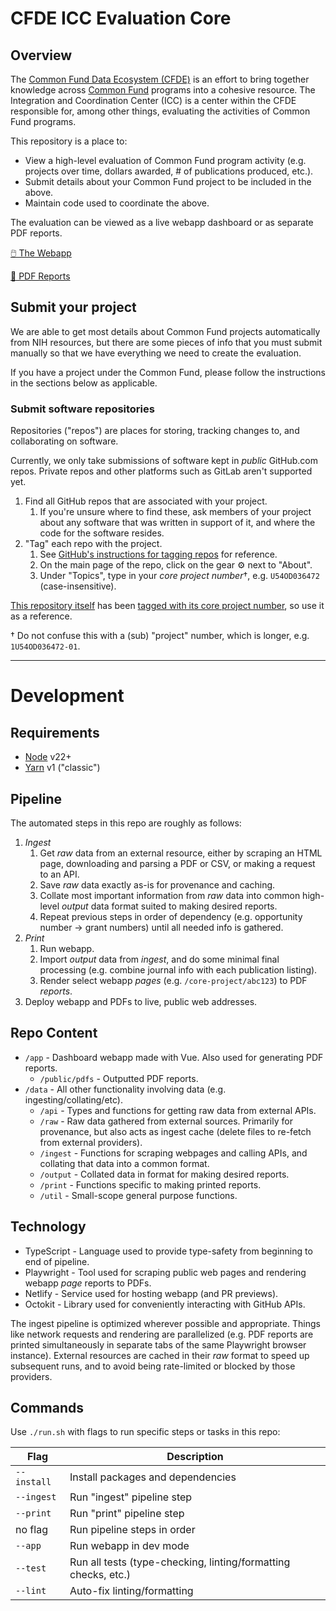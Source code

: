 # CFDE ICC Evaluation Core

## Overview

The [Common Fund Data Ecosystem (CFDE)](https://commonfund.nih.gov/dataecosystem) is an effort to bring together knowledge across [Common Fund](https://commonfund.nih.gov/) programs into a cohesive resource.
The Integration and Coordination Center (ICC) is a center within the CFDE responsible for, among other things, evaluating the activities of Common Fund programs.

This repository is a place to:

- View a high-level evaluation of Common Fund program activity (e.g. projects over time, dollars awarded, # of publications produced, etc.).
- Submit details about your Common Fund project to be included in the above.
- Maintain code used to coordinate the above.

The evaluation can be viewed as a live webapp dashboard or as separate PDF reports.

[🖱️ The Webapp](cfde-eval.netlify.app)

[📜 PDF Reports](cfde-eval.netlify.app/reports)

## Submit your project

We are able to get most details about Common Fund projects automatically from NIH resources, but there are some pieces of info that you must submit manually so that we have everything we need to create the evaluation.

If you have a project under the Common Fund, please follow the instructions in the sections below as applicable.

### Submit software repositories

Repositories ("repos") are places for storing, tracking changes to, and collaborating on software.

Currently, we only take submissions of software kept in _public_ GitHub.com repos.
Private repos and other platforms such as GitLab aren't supported yet.

1. Find all GitHub repos that are associated with your project.
   1. If you're unsure where to find these, ask members of your project about any software that was written in support of it, and where the code for the software resides.
1. "Tag" each repo with the project.
   1. See [GitHub's instructions for tagging repos](https://docs.github.com/en/repositories/managing-your-repositorys-settings-and-features/customizing-your-repository/classifying-your-repository-with-topics) for reference.
   1. On the main page of the repo, click on the gear ⚙ next to "About".
   1. Under "Topics", type in your _core project number_†, e.g. `U54OD036472` (case-insensitive).

[This repository itself](https://github.com/nih-cfde/icc-eval-core) has been [tagged with its core project number](https://github.com/topics/u54od036472), so use it as a reference.

† Do not confuse this with a (sub) "project" number, which is longer, e.g. `1U54OD036472-01`.

---

# Development

## Requirements

- [Node](https://nodejs.org/) v22+
- [Yarn](https://classic.yarnpkg.com/) v1 ("classic")

## Pipeline

The automated steps in this repo are roughly as follows:

1. _Ingest_
   1. Get _raw_ data from an external resource, either by scraping an HTML page, downloading and parsing a PDF or CSV, or making a request to an API.
   1. Save _raw_ data exactly as-is for provenance and caching.
   1. Collate most important information from _raw_ data into common high-level _output_ data format suited to making desired reports.
   1. Repeat previous steps in order of dependency (e.g. opportunity number -> grant numbers) until all needed info is gathered.
1. _Print_
   1. Run webapp.
   1. Import _output_ data from _ingest_, and do some minimal final processing (e.g. combine journal info with each publication listing).
   1. Render select webapp _pages_ (e.g. `/core-project/abc123`) to PDF _reports_.
1. Deploy webapp and PDFs to live, public web addresses.

## Repo Content

- `/app` - Dashboard webapp made with Vue.
  Also used for generating PDF reports.
  - `/public/pdfs` - Outputted PDF reports.
- `/data` - All other functionality involving data (e.g. ingesting/collating/etc).
  - `/api` - Types and functions for getting raw data from external APIs.
  - `/raw` - Raw data gathered from external sources.
    Primarily for provenance, but also acts as ingest cache (delete files to re-fetch from external providers).
  - `/ingest` - Functions for scraping webpages and calling APIs, and collating that data into a common format.
  - `/output` - Collated data in format for making desired reports.
  - `/print` - Functions specific to making printed reports.
  - `/util` - Small-scope general purpose functions.

## Technology

- TypeScript - Language used to provide type-safety from beginning to end of pipeline.
- Playwright - Tool used for scraping public web pages and rendering webapp _page_ reports to PDFs.
- Netlify - Service used for hosting webapp (and PR previews).
- Octokit - Library used for conveniently interacting with GitHub APIs.

The ingest pipeline is optimized wherever possible and appropriate.
Things like network requests and rendering are parallelized (e.g. PDF reports are printed simultaneously in separate tabs of the same Playwright browser instance).
External resources are cached in their _raw_ format to speed up subsequent runs, and to avoid being rate-limited or blocked by those providers.

## Commands

Use `./run.sh` with flags to run specific steps or tasks in this repo:

| Flag        | Description                                                    |
| ----------- | -------------------------------------------------------------- |
| `--install` | Install packages and dependencies                              |
| `--ingest`  | Run "ingest" pipeline step                                     |
| `--print`   | Run "print" pipeline step                                      |
| no flag     | Run pipeline steps in order                                    |
| `--app`     | Run webapp in dev mode                                         |
| `--test`    | Run all tests (type-checking, linting/formatting checks, etc.) |
| `--lint`    | Auto-fix linting/formatting                                    |
